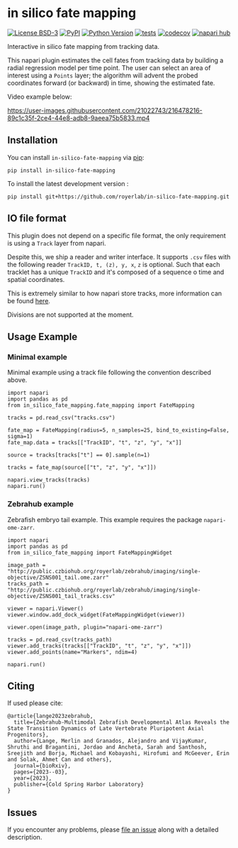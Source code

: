 # in silico fate mapping

[![License BSD-3](https://img.shields.io/pypi/l/in-silico-fate-mapping.svg?color=green)](https://github.com/royerlab/in-silico-fate-mapping/raw/main/LICENSE)
[![PyPI](https://img.shields.io/pypi/v/in-silico-fate-mapping.svg?color=green)](https://pypi.org/project/in-silico-fate-mapping)
[![Python Version](https://img.shields.io/pypi/pyversions/in-silico-fate-mapping.svg?color=green)](https://python.org)
[![tests](https://github.com/royerlab/in-silico-fate-mapping/workflows/tests/badge.svg)](https://github.com/royerlab/in-silico-fate-mapping/actions)
[![codecov](https://codecov.io/gh/royerlab/in-silico-fate-mapping/branch/main/graph/badge.svg)](https://codecov.io/gh/royerlab/in-silico-fate-mapping)
[![napari hub](https://img.shields.io/endpoint?url=https://api.napari-hub.org/shields/in-silico-fate-mapping)](https://napari-hub.org/plugins/in-silico-fate-mapping)


Interactive in silico fate mapping from tracking data.

This napari plugin estimates the cell fates from tracking data by building a radial regression model per time point. The user can select an area of interest using a `Points` layer; the algorithm will advent the probed coordinates forward (or backward) in time, showing the estimated fate.

Video example below:

https://user-images.githubusercontent.com/21022743/216478216-89c1c35f-2ce4-44e8-adb8-9aeea75b5833.mp4

## Installation

You can install `in-silico-fate-mapping` via [pip]:

    pip install in-silico-fate-mapping


To install the latest development version :

    pip install git+https://github.com/royerlab/in-silico-fate-mapping.git


## IO file format

This plugin does not depend on a specific file format, the only requirement is using a `Track` layer from napari.

Despite this, we ship a reader and writer interface. It supports `.csv` files with the following reader `TrackID, t, (z), y, x`, `z` is optional.
Such that each tracklet has a unique `TrackID` and it's composed of a sequence o time and spatial coordinates.

This is extremely similar to how napari store tracks, more information can be found [here](https://napari.org/stable/howtos/layers/tracks.html).

Divisions are not supported at the moment.

## Usage Example

### Minimal example

Minimal example using a track file following the convention described above.

```python3
import napari
import pandas as pd
from in_silico_fate_mapping.fate_mapping import FateMapping

tracks = pd.read_csv("tracks.csv")

fate_map = FateMapping(radius=5, n_samples=25, bind_to_existing=False, sigma=1)
fate_map.data = tracks[["TrackID", "t", "z", "y", "x"]]

source = tracks[tracks["t"] == 0].sample(n=1)

tracks = fate_map(source[["t", "z", "y", "x"]])

napari.view_tracks(tracks)
napari.run()
```

### Zebrahub example

Zebrafish embryo tail example. This example requires the package `napari-ome-zarr`.

```python3
import napari
import pandas as pd
from in_silico_fate_mapping import FateMappingWidget

image_path = "http://public.czbiohub.org/royerlab/zebrahub/imaging/single-objective/ZSNS001_tail.ome.zarr"
tracks_path = "http://public.czbiohub.org/royerlab/zebrahub/imaging/single-objective/ZSNS001_tail_tracks.csv"

viewer = napari.Viewer()
viewer.window.add_dock_widget(FateMappingWidget(viewer))

viewer.open(image_path, plugin="napari-ome-zarr")

tracks = pd.read_csv(tracks_path)
viewer.add_tracks(tracks[["TrackID", "t", "z", "y", "x"]])
viewer.add_points(name="Markers", ndim=4)

napari.run()
```

## Citing

If used please cite:

```
@article{lange2023zebrahub,
  title={Zebrahub-Multimodal Zebrafish Developmental Atlas Reveals the State Transition Dynamics of Late Vertebrate Pluripotent Axial Progenitors},
  author={Lange, Merlin and Granados, Alejandro and VijayKumar, Shruthi and Bragantini, Jordao and Ancheta, Sarah and Santhosh, Sreejith and Borja, Michael and Kobayashi, Hirofumi and McGeever, Erin and Solak, Ahmet Can and others},
  journal={bioRxiv},
  pages={2023--03},
  year={2023},
  publisher={Cold Spring Harbor Laboratory}
}
```

## Issues

If you encounter any problems, please [file an issue] along with a detailed description.

[napari]: https://github.com/napari/napari
[Cookiecutter]: https://github.com/audreyr/cookiecutter
[@napari]: https://github.com/napari
[MIT]: http://opensource.org/licenses/MIT
[BSD-3]: http://opensource.org/licenses/BSD-3-Clause
[GNU GPL v3.0]: http://www.gnu.org/licenses/gpl-3.0.txt
[GNU LGPL v3.0]: http://www.gnu.org/licenses/lgpl-3.0.txt
[Apache Software License 2.0]: http://www.apache.org/licenses/LICENSE-2.0
[Mozilla Public License 2.0]: https://www.mozilla.org/media/MPL/2.0/index.txt
[cookiecutter-napari-plugin]: https://github.com/napari/cookiecutter-napari-plugin

[file an issue]: https://github.com/royerlab/in-silico-fate-mapping/issues

[napari]: https://github.com/napari/napari
[tox]: https://tox.readthedocs.io/en/latest/
[pip]: https://pypi.org/project/pip/
[PyPI]: https://pypi.org/
